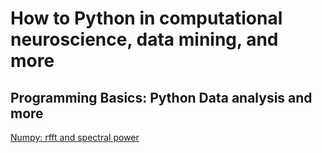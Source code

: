 # How to Python in computational neuroscience, data mining, and more 

## Programming Basics: Python Data analysis and more
[Numpy: rfft and spectral power](numpy_fft_1/README.md)


